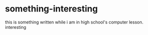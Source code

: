 # something-interesting
this is something written while i am in high school's computer lesson. interesting
